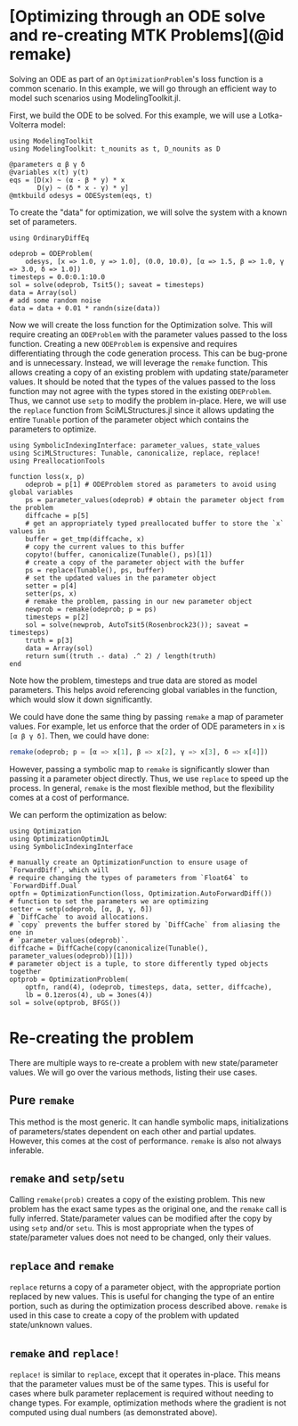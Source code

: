 # [Optimizing through an ODE solve and re-creating MTK Problems](@id remake)

Solving an ODE as part of an `OptimizationProblem`'s loss function is a common scenario.
In this example, we will go through an efficient way to model such scenarios using
ModelingToolkit.jl.

First, we build the ODE to be solved. For this example, we will use a Lotka-Volterra model:

```@example Remake
using ModelingToolkit
using ModelingToolkit: t_nounits as t, D_nounits as D

@parameters α β γ δ
@variables x(t) y(t)
eqs = [D(x) ~ (α - β * y) * x
       D(y) ~ (δ * x - γ) * y]
@mtkbuild odesys = ODESystem(eqs, t)
```

To create the "data" for optimization, we will solve the system with a known set of
parameters.

```@example Remake
using OrdinaryDiffEq

odeprob = ODEProblem(
    odesys, [x => 1.0, y => 1.0], (0.0, 10.0), [α => 1.5, β => 1.0, γ => 3.0, δ => 1.0])
timesteps = 0.0:0.1:10.0
sol = solve(odeprob, Tsit5(); saveat = timesteps)
data = Array(sol)
# add some random noise
data = data + 0.01 * randn(size(data))
```

Now we will create the loss function for the Optimization solve. This will require creating
an `ODEProblem` with the parameter values passed to the loss function. Creating a new
`ODEProblem` is expensive and requires differentiating through the code generation process.
This can be bug-prone and is unnecessary. Instead, we will leverage the `remake` function.
This allows creating a copy of an existing problem with updating state/parameter values. It
should be noted that the types of the values passed to the loss function may not agree with
the types stored in the existing `ODEProblem`. Thus, we cannot use `setp` to modify the
problem in-place. Here, we will use the `replace` function from SciMLStructures.jl since
it allows updating the entire `Tunable` portion of the parameter object which contains the
parameters to optimize.

```@example Remake
using SymbolicIndexingInterface: parameter_values, state_values
using SciMLStructures: Tunable, canonicalize, replace, replace!
using PreallocationTools

function loss(x, p)
    odeprob = p[1] # ODEProblem stored as parameters to avoid using global variables
    ps = parameter_values(odeprob) # obtain the parameter object from the problem
    diffcache = p[5]
    # get an appropriately typed preallocated buffer to store the `x` values in
    buffer = get_tmp(diffcache, x)
    # copy the current values to this buffer
    copyto!(buffer, canonicalize(Tunable(), ps)[1])
    # create a copy of the parameter object with the buffer
    ps = replace(Tunable(), ps, buffer)
    # set the updated values in the parameter object
    setter = p[4]
    setter(ps, x)
    # remake the problem, passing in our new parameter object
    newprob = remake(odeprob; p = ps)
    timesteps = p[2]
    sol = solve(newprob, AutoTsit5(Rosenbrock23()); saveat = timesteps)
    truth = p[3]
    data = Array(sol)
    return sum((truth .- data) .^ 2) / length(truth)
end
```

Note how the problem, timesteps and true data are stored as model parameters. This helps
avoid referencing global variables in the function, which would slow it down significantly.

We could have done the same thing by passing `remake` a map of parameter values. For example,
let us enforce that the order of ODE parameters in `x` is `[α β γ δ]`. Then, we could have
done:

```julia
remake(odeprob; p = [α => x[1], β => x[2], γ => x[3], δ => x[4]])
```

However, passing a symbolic map to `remake` is significantly slower than passing it a
parameter object directly. Thus, we use `replace` to speed up the process. In general,
`remake` is the most flexible method, but the flexibility comes at a cost of performance.

We can perform the optimization as below:

```@example Remake
using Optimization
using OptimizationOptimJL
using SymbolicIndexingInterface

# manually create an OptimizationFunction to ensure usage of `ForwardDiff`, which will
# require changing the types of parameters from `Float64` to `ForwardDiff.Dual`
optfn = OptimizationFunction(loss, Optimization.AutoForwardDiff())
# function to set the parameters we are optimizing
setter = setp(odeprob, [α, β, γ, δ])
# `DiffCache` to avoid allocations.
# `copy` prevents the buffer stored by `DiffCache` from aliasing the one in
# `parameter_values(odeprob)`.
diffcache = DiffCache(copy(canonicalize(Tunable(), parameter_values(odeprob))[1]))
# parameter object is a tuple, to store differently typed objects together
optprob = OptimizationProblem(
    optfn, rand(4), (odeprob, timesteps, data, setter, diffcache),
    lb = 0.1zeros(4), ub = 3ones(4))
sol = solve(optprob, BFGS())
```

# Re-creating the problem

There are multiple ways to re-create a problem with new state/parameter values. We will go
over the various methods, listing their use cases.

## Pure `remake`

This method is the most generic. It can handle symbolic maps, initializations of
parameters/states dependent on each other and partial updates. However, this comes at the
cost of performance. `remake` is also not always inferable.

## `remake` and `setp`/`setu`

Calling `remake(prob)` creates a copy of the existing problem. This new problem has the
exact same types as the original one, and the `remake` call is fully inferred.
State/parameter values can be modified after the copy by using `setp` and/or `setu`. This
is most appropriate when the types of state/parameter values does not need to be changed,
only their values.

## `replace` and `remake`

`replace` returns a copy of a parameter object, with the appropriate portion replaced by new
values. This is useful for changing the type of an entire portion, such as during the
optimization process described above. `remake` is used in this case to create a copy of the
problem with updated state/unknown values.

## `remake` and `replace!`

`replace!` is similar to `replace`, except that it operates in-place. This means that the
parameter values must be of the same types. This is useful for cases where bulk parameter
replacement is required without needing to change types. For example, optimization methods
where the gradient is not computed using dual numbers (as demonstrated above).
